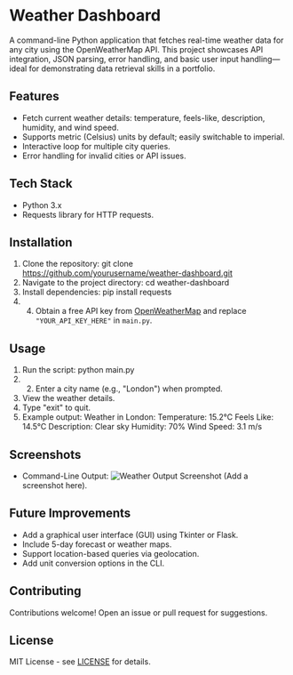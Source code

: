 # Weather Dashboard

A command-line Python application that fetches real-time weather data for any city using the OpenWeatherMap API. This project showcases API integration, JSON parsing, error handling, and basic user input handling—ideal for demonstrating data retrieval skills in a portfolio.

## Features
- Fetch current weather details: temperature, feels-like, description, humidity, and wind speed.
- Supports metric (Celsius) units by default; easily switchable to imperial.
- Interactive loop for multiple city queries.
- Error handling for invalid cities or API issues.

## Tech Stack
- Python 3.x
- Requests library for HTTP requests.

## Installation
1. Clone the repository: git clone https://github.com/yourusername/weather-dashboard.git
2. Navigate to the project directory: cd weather-dashboard
3. Install dependencies: pip install requests
4. 4. Obtain a free API key from [OpenWeatherMap](https://openweathermap.org/api) and replace `"YOUR_API_KEY_HERE"` in `main.py`.

## Usage
1. Run the script: python main.py
2. 2. Enter a city name (e.g., "London") when prompted.
3. View the weather details.
4. Type "exit" to quit.
5. Example output: Weather in London:
Temperature: 15.2°C
Feels Like: 14.5°C
Description: Clear sky
Humidity: 70%
Wind Speed: 3.1 m/s

## Screenshots
- Command-Line Output: ![Weather Output Screenshot](screenshots/output.png) (Add a screenshot here).

## Future Improvements
- Add a graphical user interface (GUI) using Tkinter or Flask.
- Include 5-day forecast or weather maps.
- Support location-based queries via geolocation.
- Add unit conversion options in the CLI.

## Contributing
Contributions welcome! Open an issue or pull request for suggestions.

## License
MIT License - see [LICENSE](LICENSE) for details.
